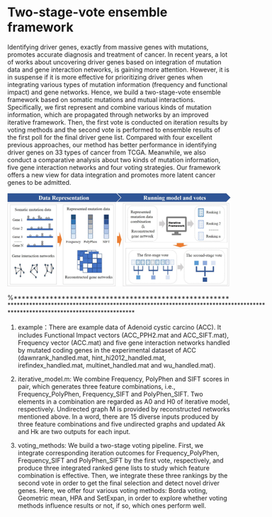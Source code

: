 # Two-stage-vote ensemble framework
 
Identifying driver genes, exactly from massive genes with mutations, promotes accurate diagnosis and treatment of cancer. In recent years, a lot of works about uncovering driver genes based on integration of mutation data and gene interaction networks, is gaining more attention. However, it is in suspense if it is more effective for prioritizing driver genes when integrating various types of mutation information (frequency and functional impact) and gene networks. Hence, we build a two-stage-vote ensemble framework based on somatic mutations and mutual interactions. Specifically, we first represent and combine various kinds of mutation information, which are propagated through networks by an improved iterative framework. Then, the first vote is conducted on iteration results by voting methods and the second vote is performed to ensemble results of the first poll for the final driver gene list. Compared with four excellent previous approaches, our method has better performance in identifying driver genes on $33$ types of cancer from TCGA. Meanwhile, we also conduct a comparative analysis about two kinds of mutation information, five gene interaction networks and four voting strategies. Our framework offers a new view for data integration and promotes more latent cancer genes to be admitted. 

![image](https://github.com/gritheart/Two-stage-vote-ensemble-framework/blob/main/1-flowchart.jpg)

%**********************************************************************************************************************************************************************************

1. example：There are example data of Adenoid cystic carcino (ACC). It includes Functional Impact vectors (ACC_PPH2.mat and ACC_SIFT.mat), Frequency vector (ACC.mat) and five gene interaction networks handled by mutated coding genes in the experimental dataset of ACC (dawnrank_handled.mat, hint_hi2012_handled.mat, irefindex_handled.mat, multinet_handled.mat and wu_handled.mat). 

2. iterative_model.m: We combine Frequency, PolyPhen and SIFT scores in pair, which generates three feature combinations, i.e., Frequency_PolyPhen, Frequency_SIFT and PolyPhen_SIFT. Two elements in a combination are regarded as A0 and H0 of iterative model, respectively. Undirected graph M is provided by reconstructed networks mentioned above. In a word, there are 15 diverse inputs produced by three feature combinations and five undirected graphs and updated Ak and Hk are two outputs for each input.

3. voting_methods: We build a two-stage voting pipeline. First, we integrate corresponding iteration outcomes for Frequency_PolyPhen, Frequency_SIFT and PolyPhen_SIFT by the first vote, respectively, and produce three integrated ranked gene lists to study which feature combination is effective. Then, we integrate these three rankings by the second vote in order to get the final selection and detect novel driver genes. Here, we offer four various voting methods: Borda voting, Geometric mean, HPA and SetExpan, in order to explore whether voting methods influence results or not, if so, which ones perform well. 



